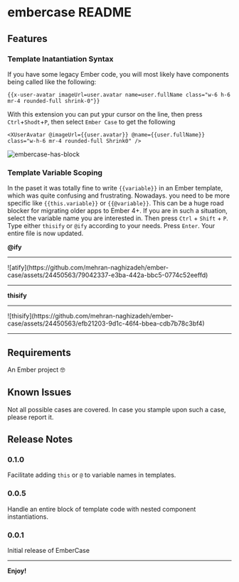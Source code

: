 # embercase README

## Features

### Template Inatantiation Syntax

If you have some legacy Ember code, you will most likely have components being called like the following:
```
{{x-user-avatar imageUrl=user.avatar name=user.fullName class="w-6 h-6 mr-4 rounded-full shrink-0"}}
```
With this extension you can put ypur cursor on the line, then press `Ctrl`+`Shodt`+`P`, then select `Ember Case` to get the following

```
<XUserAvatar @imageUrl={{user.avatar}} @name={{user.fullName}} class="w-h-6 mr-4 rounded-full Shrink0" />
```

![embercase-has-block](https://github.com/mehran-naghizadeh/ember-case/assets/24450563/85382cce-e172-452c-9f05-75292118865f)


### Template Variable Scoping

In the paset it was totally fine to write `{{variable}}` in an Ember template, which was quite confusing and frustrating. Nowadays. you need to be more specific like `{{this.variable}}` or `{{@variable}}`. This can be a huge road blocker for migrating older apps to Ember 4+. If you are in such a situation, select the variable name you are interested in. Then press `Ctrl` + `Shift` + `P`. Type either `thisify` or `@ify` according to your needs. Press `Enter`. Your entire file is now updated.

**@ify**


<hr>
![atify](https://github.com/mehran-naghizadeh/ember-case/assets/24450563/79042337-e3ba-442a-bbc5-0774c52eeffd)
<hr>


**thisify**


<hr>
![thisify](https://github.com/mehran-naghizadeh/ember-case/assets/24450563/efb21203-9d1c-46f4-bbea-cdb7b78c3bf4)
<hr>

## Requirements

An Ember project 🤓


## Known Issues

Not all possible cases are covered. In case you stample upon such a case, please report it.

## Release Notes

### 0.1.0
Facilitate adding `this` or `@` to variable names in templates.

### 0.0.5
Handle an entire block of template code with nested component instantiations.

### 0.0.1

Initial release of EmberCase

---

**Enjoy!**
